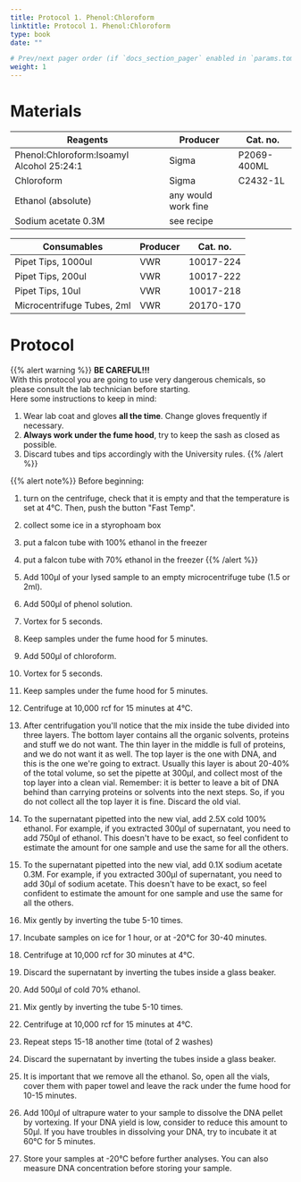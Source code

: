 ```yaml
---
title: Protocol 1. Phenol:Chloroform
linktitle: Protocol 1. Phenol:Chloroform
type: book
date: ""

# Prev/next pager order (if `docs_section_pager` enabled in `params.toml`)
weight: 1
---
```


# Materials

| Reagents                                  | Producer            | Cat. no.     |
| ----------------------------------------- | ------------------- | ------------ |
| Phenol:Chloroform:Isoamyl Alcohol 25:24:1 | Sigma               | P2069-400ML  |
| Chloroform                                | Sigma               | C2432-1L     |
| Ethanol (absolute)                        | any would work fine |              |
| Sodium acetate 0.3M                       | see recipe          |              |

| Consumables                               | Producer            | Cat. no.     |
| ----------------------------------------- | ------------------- | ------------ |
| Pipet Tips, 1000ul                        | VWR                 | 10017-224    |
| Pipet Tips, 200ul                         | VWR                 | 10017-222    |
| Pipet Tips, 10ul                          | VWR                 | 10017-218    |
| Microcentrifuge Tubes, 2ml                | VWR                 | 20170-170    |

# Protocol

{{% alert warning %}}
**BE CAREFUL!!!** <br/>
With this protocol you are going to use very dangerous chemicals, so please consult the lab technician before starting. <br/>
Here some instructions to keep in mind:
1. Wear lab coat and gloves **all the time**. Change gloves frequently if necessary.
2. **Always work under the fume hood**, try to keep the sash as closed as possible.
3. Discard tubes and tips accordingly with the University rules.
{{% /alert %}}

{{% alert note%}}
Before beginning:
1. turn on the centrifuge, check that it is empty and that the temperature is set at 4°C. Then, push the button "Fast Temp".
2. collect some ice in a styrophoam box
3. put a falcon tube with 100% ethanol in the freezer
4. put a falcon tube with 70% ethanol in the freezer
{{% /alert %}}

1. Add 100µl of your lysed sample to an empty microcentrifuge tube (1.5 or 2ml).
2. Add 500µl of phenol solution.
3. Vortex for 5 seconds.
4. Keep samples under the fume hood for 5 minutes.
5. Add 500µl of chloroform.
6. Vortex for 5 seconds.
7. Keep samples under the fume hood for 5 minutes.
8. Centrifuge at 10,000 rcf for 15 minutes at 4°C.
9. After centrifugation you'll notice that the mix inside the tube divided into three layers. The bottom layer contains all the organic solvents, proteins and stuff we do not want. The thin layer in the middle is full of proteins, and we do not want it as well. The top layer is the one with DNA, and this is the one we're going to extract. Usually this layer is about 20-40% of the total volume, so set the pipette at 300µl, and collect most of the top layer into a clean vial. Remember: it is better to leave a bit of DNA behind than carrying proteins or solvents into the next steps. So, if you do not collect all the top layer it is fine. Discard the old vial.
10. To the supernatant pipetted into the new vial, add 2.5X cold 100% ethanol. For example, if you extracted 300µl of supernatant, you need to add 750µl of ethanol. This doesn't have to be exact, so feel confident to estimate the amount for one sample and use the same for all the others.
11. To the supernatant pipetted into the new vial, add 0.1X sodium acetate 0.3M. For example, if you extracted 300µl of supernatant, you need to add 30µl of sodium acetate. This doesn't have to be exact, so feel confident to estimate the amount for one sample and use the same for all the others.
12. Mix gently by inverting the tube 5-10 times.
13. Incubate samples on ice for 1 hour, or at -20°C for 30-40 minutes.
14. Centrifuge at 10,000 rcf for 30 minutes at 4°C.
15. Discard the supernatant by inverting the tubes inside a glass beaker.
16. Add 500µl of cold 70% ethanol. 
17. Mix gently by inverting the tube 5-10 times.
18. Centrifuge at 10,000 rcf for 15 minutes at 4°C.
19. Repeat steps 15-18 another time (total of 2 washes)
20. Discard the supernatant by inverting the tubes inside a glass beaker.
21. It is important that we remove all the ethanol. So, open all the vials, cover them with paper towel and leave the rack under the fume hood for 10-15 minutes.
22. Add 100µl of ultrapure water to your sample to dissolve the DNA pellet by vortexing. If your DNA yield is low, consider to reduce this amount to 50µl. If you have troubles in dissolving your DNA, try to incubate it at 60°C for 5 minutes.
23. Store your samples at -20°C before further analyses. You can also measure DNA concentration before storing your sample.
